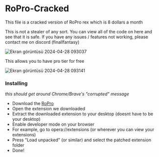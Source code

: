 # RoPro-Cracked

This file is a cracked version of RoPro rex which is 8 dollars a month

This is not a stealer of any sort. You can view all of the code on here and see that it is safe. If you have any issues / features not working, please contact me on discord (finallfantasy)

![Ekran görüntüsü 2024-04-28 093037](https://github.com/kss342/RoProRex-cracked/assets/111409284/8c28c93a-ce84-4479-a4bd-de71738f7e18)

This allows you to have pro tier for free

![Ekran görüntüsü 2024-04-28 093141](https://github.com/kss342/RoProRex-cracked/assets/111409284/2b62c3f2-b7a4-441d-99dc-55b41ccb4feb)

### Installing

*this should get around Chrome/Brave's "corrupted" message*

- Download the [RoPro](https://github.com/kss342/RoProRex-Cracked/raw/main/Rex.zip)
- Open the extension we downloaded
- Extract the downloaded extension to your desktop (doesnt have to be your desktop)
- Enable developer mode on your browser
- For example, go to opera://extensions (or wherever you can view your extensions)
- Press "Load unpacked" (or similar) and select the patched extension folder
- Done!
